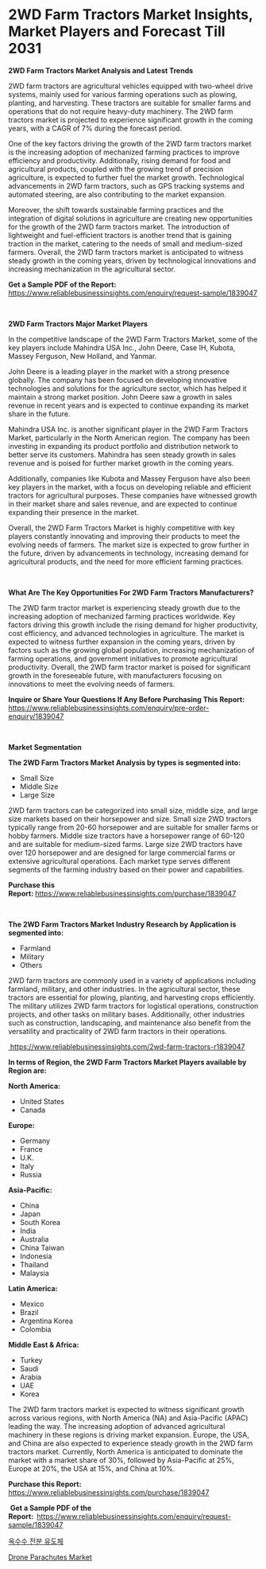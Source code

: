 <p><h1>2WD Farm Tractors Market Insights, Market Players and Forecast Till 2031</h1></p><p><strong>2WD Farm Tractors Market Analysis and Latest Trends</strong></p>
<p><p>2WD farm tractors are agricultural vehicles equipped with two-wheel drive systems, mainly used for various farming operations such as plowing, planting, and harvesting. These tractors are suitable for smaller farms and operations that do not require heavy-duty machinery. The 2WD farm tractors market is projected to experience significant growth in the coming years, with a CAGR of 7% during the forecast period.</p><p>One of the key factors driving the growth of the 2WD farm tractors market is the increasing adoption of mechanized farming practices to improve efficiency and productivity. Additionally, rising demand for food and agricultural products, coupled with the growing trend of precision agriculture, is expected to further fuel the market growth. Technological advancements in 2WD farm tractors, such as GPS tracking systems and automated steering, are also contributing to the market expansion.</p><p>Moreover, the shift towards sustainable farming practices and the integration of digital solutions in agriculture are creating new opportunities for the growth of the 2WD farm tractors market. The introduction of lightweight and fuel-efficient tractors is another trend that is gaining traction in the market, catering to the needs of small and medium-sized farmers. Overall, the 2WD farm tractors market is anticipated to witness steady growth in the coming years, driven by technological innovations and increasing mechanization in the agricultural sector.</p></p>
<p><strong>Get a Sample PDF of the Report:&nbsp;</strong> <a href="https://www.reliablebusinessinsights.com/enquiry/request-sample/1839047">https://www.reliablebusinessinsights.com/enquiry/request-sample/1839047</a></p>
<p>&nbsp;</p>
<p><strong>2WD Farm Tractors Major Market Players</strong></p>
<p><p>In the competitive landscape of the 2WD Farm Tractors Market, some of the key players include Mahindra USA Inc., John Deere, Case IH, Kubota, Massey Ferguson, New Holland, and Yanmar. </p><p>John Deere is a leading player in the market with a strong presence globally. The company has been focused on developing innovative technologies and solutions for the agriculture sector, which has helped it maintain a strong market position. John Deere saw a growth in sales revenue in recent years and is expected to continue expanding its market share in the future. </p><p>Mahindra USA Inc. is another significant player in the 2WD Farm Tractors Market, particularly in the North American region. The company has been investing in expanding its product portfolio and distribution network to better serve its customers. Mahindra has seen steady growth in sales revenue and is poised for further market growth in the coming years. </p><p>Additionally, companies like Kubota and Massey Ferguson have also been key players in the market, with a focus on developing reliable and efficient tractors for agricultural purposes. These companies have witnessed growth in their market share and sales revenue, and are expected to continue expanding their presence in the market. </p><p>Overall, the 2WD Farm Tractors Market is highly competitive with key players constantly innovating and improving their products to meet the evolving needs of farmers. The market size is expected to grow further in the future, driven by advancements in technology, increasing demand for agricultural products, and the need for more efficient farming practices.</p></p>
<p>&nbsp;</p>
<p><strong>What Are The Key Opportunities For 2WD Farm Tractors Manufacturers?</strong></p>
<p><p>The 2WD farm tractor market is experiencing steady growth due to the increasing adoption of mechanized farming practices worldwide. Key factors driving this growth include the rising demand for higher productivity, cost efficiency, and advanced technologies in agriculture. The market is expected to witness further expansion in the coming years, driven by factors such as the growing global population, increasing mechanization of farming operations, and government initiatives to promote agricultural productivity. Overall, the 2WD farm tractor market is poised for significant growth in the foreseeable future, with manufacturers focusing on innovations to meet the evolving needs of farmers.</p></p>
<p><strong>Inquire or Share Your Questions If Any Before Purchasing This Report:</strong> <a href="https://www.reliablebusinessinsights.com/enquiry/pre-order-enquiry/1839047">https://www.reliablebusinessinsights.com/enquiry/pre-order-enquiry/1839047</a></p>
<p>&nbsp;</p>
<p><strong>Market Segmentation</strong></p>
<p><strong>The 2WD Farm Tractors Market Analysis by types is segmented into:</strong></p>
<p><ul><li>Small Size</li><li>Middle Size</li><li>Large Size</li></ul></p>
<p><p>2WD farm tractors can be categorized into small size, middle size, and large size markets based on their horsepower and size. Small size 2WD tractors typically range from 20-60 horsepower and are suitable for smaller farms or hobby farmers. Middle size tractors have a horsepower range of 60-120 and are suitable for medium-sized farms. Large size 2WD tractors have over 120 horsepower and are designed for large commercial farms or extensive agricultural operations. Each market type serves different segments of the farming industry based on their power and capabilities.</p></p>
<p><strong>Purchase this Report:&nbsp;</strong><a href="https://www.reliablebusinessinsights.com/purchase/1839047">https://www.reliablebusinessinsights.com/purchase/1839047</a></p>
<p>&nbsp;</p>
<p><strong>The 2WD Farm Tractors Market Industry Research by Application is segmented into:</strong></p>
<p><ul><li>Farmland</li><li>Military</li><li>Others</li></ul></p>
<p><p>2WD farm tractors are commonly used in a variety of applications including farmland, military, and other industries. In the agricultural sector, these tractors are essential for plowing, planting, and harvesting crops efficiently. The military utilizes 2WD farm tractors for logistical operations, construction projects, and other tasks on military bases. Additionally, other industries such as construction, landscaping, and maintenance also benefit from the versatility and practicality of 2WD farm tractors in their operations.</p></p>
<p><a href="https://www.reliablebusinessinsights.com/2wd-farm-tractors-r1839047">&nbsp;https://www.reliablebusinessinsights.com/2wd-farm-tractors-r1839047</a></p>
<p><strong>In terms of Region, the 2WD Farm Tractors Market Players available by Region are:</strong></p>
<p>
    <p> <strong> North America: </strong>
        <ul>
            <li>United States</li>
            <li>Canada</li>
        </ul>
        </p> 
    <p> <strong> Europe: </strong>
        <ul>
            <li>Germany</li>
            <li>France</li>
            <li>U.K.</li>
            <li>Italy</li>
            <li>Russia</li>
        </ul>
        </p> 
    <p> <strong> Asia-Pacific: </strong>
        <ul>
            <li>China</li>
            <li>Japan</li>
            <li>South Korea</li>
            <li>India</li>
            <li>Australia</li>
            <li>China Taiwan</li>
            <li>Indonesia</li>
            <li>Thailand</li>
            <li>Malaysia</li>
        </ul>
        </p> 
    <p> <strong> Latin America: </strong>
        <ul>
            <li>Mexico</li>
            <li>Brazil</li>
            <li>Argentina Korea</li>
            <li>Colombia</li>
        </ul>
        </p> 
    <p> <strong> Middle East & Africa: </strong>
        <ul>
            <li>Turkey</li>
            <li>Saudi</li>
            <li>Arabia</li>
            <li>UAE</li>
            <li>Korea</li>
        </ul>
    </p>
    </p>
<p><p>The 2WD farm tractors market is expected to witness significant growth across various regions, with North America (NA) and Asia-Pacific (APAC) leading the way. The increasing adoption of advanced agricultural machinery in these regions is driving market expansion. Europe, the USA, and China are also expected to experience steady growth in the 2WD farm tractors market. Currently, North America is anticipated to dominate the market with a market share of 30%, followed by Asia-Pacific at 25%, Europe at 20%, the USA at 15%, and China at 10%.</p></p>
<p><strong>Purchase this Report: </strong><a href="https://www.reliablebusinessinsights.com/purchase/1839047">https://www.reliablebusinessinsights.com/purchase/1839047</a></p>
<p>&nbsp;<strong>Get a Sample PDF of the Report:&nbsp;&nbsp;</strong><a href="https://www.reliablebusinessinsights.com/enquiry/request-sample/1839047">https://www.reliablebusinessinsights.com/enquiry/request-sample/1839047</a></p>
<p><strong></strong></p>
<p><p><a href="https://github.com/TimmyMann6767/Market-Research-Report-List-2/blob/main/8770232176343.md">옥수수 전분 유도체</a></p><p><a href="https://github.com/elizabethdagraca/Market-Research-Report-List-4/blob/main/drone-parachutes-market.md">Drone Parachutes Market</a></p></p>